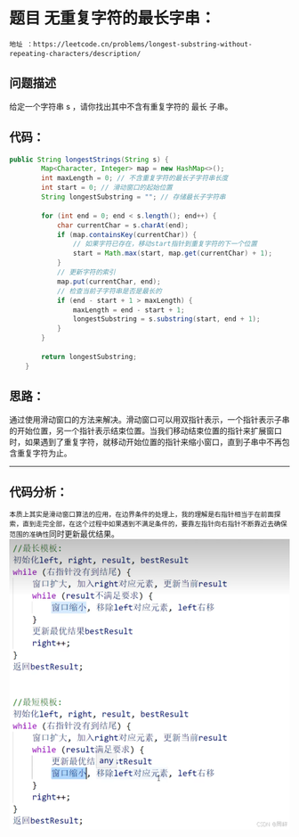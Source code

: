 # 题目 无重复字符的最长字串：
`地址 ：https://leetcode.cn/problems/longest-substring-without-repeating-characters/description/`
## 问题描述

给定一个字符串 s ，请你找出其中不含有重复字符的 最长 
子串。

**代码：**
---

```java
public String longestStrings(String s) {
        Map<Character, Integer> map = new HashMap<>();
        int maxLength = 0; // 不含重复字符的最长子字符串长度
        int start = 0; // 滑动窗口的起始位置
        String longestSubstring = ""; // 存储最长子字符串

        for (int end = 0; end < s.length(); end++) {
            char currentChar = s.charAt(end);
            if (map.containsKey(currentChar)) {
                // 如果字符已存在，移动start指针到重复字符的下一个位置
                start = Math.max(start, map.get(currentChar) + 1);
            }
            // 更新字符的索引
            map.put(currentChar, end);
            // 检查当前子字符串是否是最长的
            if (end - start + 1 > maxLength) {
                maxLength = end - start + 1;
                longestSubstring = s.substring(start, end + 1);
            }
        }

        return longestSubstring;
    }
```

## 思路：

通过使用滑动窗口的方法来解决。滑动窗口可以用双指针表示，一个指针表示子串的开始位置，另一个指针表示结束位置。当我们移动结束位置的指针来扩展窗口时，如果遇到了重复字符，就移动开始位置的指针来缩小窗口，直到子串中不再包含重复字符为止。

---

## 代码分析：

`本质上其实是滑动窗口算法的应用，在边界条件的处理上，我的理解是右指针相当于在前面探索，直到走完全部，在这个过程中如果遇到不满足条件的，要靠左指针向右指针不断靠近去确保范围的准确性`同时更新最优结果。
![请添加图片描述](a.png)


